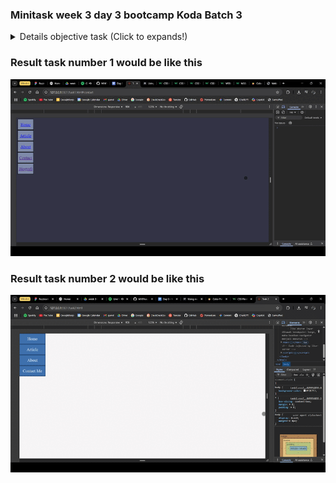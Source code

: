### Minitask week 3 day 3 bootcamp Koda Batch 3

<details>
<summary> Details objective task (Click to expands!) </summary>

1. buatlah navbar dengan layouting manual (tanpa flex dengan grid) dengan ketentuan 

- Jika ukuran layar dibawah breakpoint medium, maka bautkan navigator bar mendatar

- Jika ukuran layar dibawah breakpoint large, maka buatkan navigator bar menjadi menurun.

2. Buatlah navbar dengan layout flex dengan kententuan:

- jika ukuran layar dibawah breakpoint medium, maka buatkan navigator bar mendatar

- Jika ukuran layar dibawah breakpoint large, maka bautkan navigator menjadi menurun

3. Buatlah halaman kalkulator online (scientific) dengan menggunakan layout grid

4. Kumpukan di gitbuh dan sertakan file readme yang berisikan preview dari masing-masing halaman.

</details>

### Result task number 1 would be like this

![demo_task1](./demo/task1-demo.gif)

### Result task number 2 would be like this

![demo_task2](./demo/task2-demo.gif)
